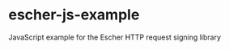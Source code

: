 escher-js-example
=================

JavaScript example for the Escher HTTP request signing library
